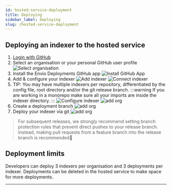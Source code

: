 ```yaml
---
id: hosted-service-deployment
title: Deploying
sidebar_label: Deploying
slug: /hosted-service-deployment
---
```


## Deploying an indexer to the hosted service

1. [Login with GitHub](https://envio.dev/app/login)
1. Select an organisation or your personal GitHub user profile
   ![Select organisation](/img/hosted-service/select-org.webp)
1. Install the Envio Deployments GitHub app
   ![Install GitHub App](/img/hosted-service/install-github-app.webp)
1. Add & configure your indexer
   ![Add indexer](/img/hosted-service/add-indexer.webp)
   ![Connect indexer](/img/hosted-service/connect-indexer.webp)
1. TIP: You may have multiple indexers per repository, differentiated by the config file, root directory and/or the git release branch.
:::warning
If you are working in a monorepo make sure all your imports are inside the indexer directory.
:::
   ![Configure indexer](/img/hosted-service/configure-indexer.webp)
   ![add org](/img/hosted-service/deploy-indexer.webp)
1. Create a deployment branch
   ![add org](/img/hosted-service/checkout.webp)
1. Deploy your indexer via git
   ![add org](/img/hosted-service/push.webp)

> For subsequent releases, we strongly recommend setting branch protection rules that prevent direct pushes to your release branch. Instead, making pull requests from a feature branch into the release branch is recommended📓

## Deployment limits

Developers can deploy 3 indexers per organisation and 3 deployments per indexer. Deployments can be deleted in the hosted service to make space for more deployments.

---
